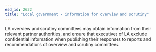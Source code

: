 ```yaml
---
esd_id: 2632
title: "Local government - information for overview and scrutiny"
---
```


LA overview and scrutiny committees may obtain information from their relevant partner authorities, and ensure that executives of LA exclude confidential information when publishing their responses to reports and recommendations of overview and scrutiny committees.

